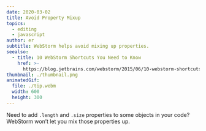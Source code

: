 ```yaml
---
date: 2020-03-02
title: Avoid Property Mixup
topics:
  - editing
  - javascript
author: er
subtitle: WebStorm helps avoid mixing up properties.
seealso:
  - title: 10 WebStorm Shortcuts You Need to Know
    href: >-
      https://blog.jetbrains.com/webstorm/2015/06/10-webstorm-shortcuts-you-need-to-know/
thumbnail: ./thumbnail.png
animatedGif:
  file: ./tip.webm
  width: 600
  height: 300
---
```


Need to add `.length` and `.size` properties to some objects in your code? WebStorm won’t let you mix those properties up.
